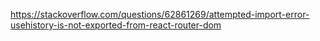https://stackoverflow.com/questions/62861269/attempted-import-error-usehistory-is-not-exported-from-react-router-dom